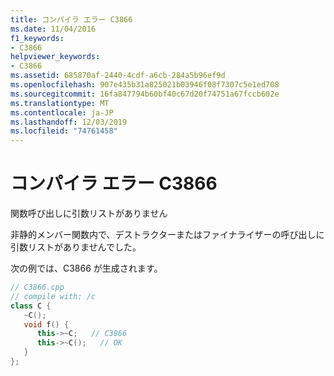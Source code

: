 ```yaml
---
title: コンパイラ エラー C3866
ms.date: 11/04/2016
f1_keywords:
- C3866
helpviewer_keywords:
- C3866
ms.assetid: 685870af-2440-4cdf-a6cb-284a5b96ef9d
ms.openlocfilehash: 907e435b31a825021b03946f08f7307c5e1ed708
ms.sourcegitcommit: 16fa847794b60bf40c67d20f74751a67fccb602e
ms.translationtype: MT
ms.contentlocale: ja-JP
ms.lasthandoff: 12/03/2019
ms.locfileid: "74761458"
---
```

# <a name="compiler-error-c3866"></a>コンパイラ エラー C3866

関数呼び出しに引数リストがありません

非静的メンバー関数内で、デストラクターまたはファイナライザーの呼び出しに引数リストがありませんでした。

次の例では、C3866 が生成されます。

```cpp
// C3866.cpp
// compile with: /c
class C {
   ~C();
   void f() {
      this->~C;   // C3866
      this->~C();   // OK
   }
};
```

